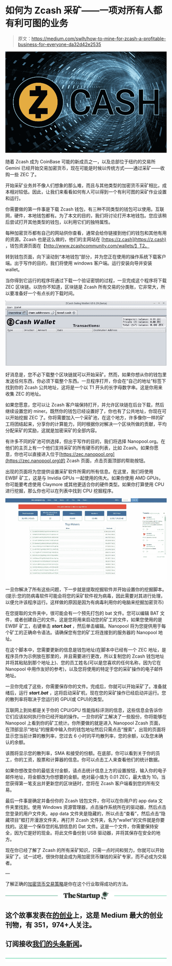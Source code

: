 # 如何为 Zcash 采矿——一项对所有人都有利可图的业务

> 原文：<https://medium.com/swlh/how-to-mine-for-zcash-a-profitable-business-for-everyone-da32d42e2535>

![](img/63986c5a619fda69c4c4c2faa3f3fbef.png)

随着 Zcash 成为 CoinBase 可能的新成员之一，以及总部位于纽约的交易所 Gemini 已经开始交易加密货币，现在可能是时候以传统方式——通过采矿——收购一些 ZEC 了。

开始采矿业务并不像人们想象的那么难，而且与其他类型的加密货币采矿相比，成本相对较低。因此，让我们来看看如何有人可以得到一个有利可图的采矿作业设置和运行。

你需要做的第一件事是下载 Zcash 钱包，有三种不同类型的钱包可以使用。互联网，硬件，本地钱包都有。为了本文的目的，我们将讨论打开本地钱包。您应该稍后尝试打开其他类型的钱包，以利用它们的独特属性。

每种加密货币都有自己的网站供你查看，通常会给你链接到他们的钱包和其他有用的资源。Zcash 也是这么做的，他们的主网站在 [https://z.cash](https://z.cash) ，钱包资源页面在【http://www.zcashcommunity.com/wallets/】T2。

转到钱包页面，向下滚动到“本地钱包”部分，并为您正在使用的操作系统下载客户端。出于写作的目的，我们将使用 windows 客户端。运行安装向导并安装 wallet。

当你得到它运行的程序将通过下载一个验证密钥的过程，一旦完成这个程序将下载 ZEC 区块链。以防你不知道，区块链是 Zcash 所有交易的分类账，它非常大，所以要准备好一个有点长的下载时间。

![](img/350c02fb6286698a3cb6fc48e502f723.png)

好消息是，您不必下载整个区块链就可以开始采矿。然而，如果你想从你的钱包里发送任何东西，你必须下载整个东西。一旦程序打开，你会在“自己的地址”标签下找到你的 Zcash 公共地址，这将是一个以 T1 开头的长字母数字串。这是你用来收集 ZEC 的地址。

如果您愿意，您可以让 Zcash 客户端保持打开，并允许区块链在后台下载，然后继续设置您的 miner。既然你的钱包已经设置好了，你也有了公共地址，你现在可以开始挖掘 ZEC 了。你将需要加入一个采矿池，在这个地方，许多像你一样的矿工将团结起来，分享你的计算能力，同时根据你对解决一个区块所做的贡献，平均分配采矿的奖励，这就是加密采矿的全部内容。

有许多不同的矿池可供选择，但出于写作的目的，我们将选择 Nanopool.org。在他们的主页上有一个他们支持采矿的所有硬币的列表，比如 Zcash。如果你愿意，你也可以直接进入位于[https://zec.nanopool.org](https://zec.nanopool.org)的 Zcash 页面，点击页面顶部的帮助按钮。

出现的页面将为您提供设置采矿软件所需的所有信息。在这里，我们将使用 EWBF 矿工，这是与 Invidia GPUs 一起使用的伟大。如果你使用 AMD GPUs，你可能要考虑使用 Claymore 或其他更适合你的硬件类型。如果你打算使用 CPU 进行挖掘，那么你也可以在列表中找到 CPU 挖掘程序。

![](img/d5e3e1a22362372f294c9cf8466d85de.png)

一旦你解决了所有这些问题，下一步就是提取挖掘软件并开始设置你的挖掘脚本。(提示:您的防病毒软件可能会将您的采矿软件视为病毒，因此需要对其进行处理，以便允许该程序运行。这样做的原因是因为有病毒利用你的电脑来挖掘加密货币)

在您提取的文件夹中，很可能会有一个预先打包的 bat 文件。您可以编辑 BAT 文件，或者创建自己的文件。这是您将用来启动您的矿工的文件，如果您使用的是 EWBF 矿工，右键单击 ***start.bat*** ，然后单击编辑。Nanopool 将为您提供用于每个矿工的正确命令语法。请确保您有您的矿工将连接到的服务器的 Nanopool 地址。

在这个脚本中，您需要更新的信息是钱包地址(在脚本中已经有一个 ZEC 地址，是程序员作为示例放在那里的，并且需要进行更改，所以复制您的 Zcash 钱包地址并将其粘贴到那个地址上)、您的员工姓名(可以是您喜欢的任何名称，因为它在 Nanopool 中用作友好的参考)，以及您将使用的特定于您的采矿操作的电子邮件地址。

一旦你完成了这些，你需要保存你的文件。完成后，你就可以开始采矿了。准备就绪后，运行 ***start.bat*** ，这将启动采矿机，现在您的采矿操作已经启动并运行。您的散列率将取决于您运行的 GPU(或 CPU)的类型。

互联网上到处都是关于你的 CPU/GPU 性能指标评测的信息，这些信息会告诉你它们应该如何执行你已经开始的操作。一旦你的矿工解决了一些股份，你将能够在 Nanopool 上看到你的矿工统计。你所要做的就是进入 Nanopool Zcash 页面，在顶部显示“地址”的搜索中输入你的钱包地址然后只需点击“搜索”，出现的页面将显示您当前计算的散列率，您过去 6 小时的平均散列率，您的余额，以及您未确认的余额。

该图将显示您的散列率，SMA 和接受的份额。在底部，你可以看到关于你的员工，你的工资，股票和计算器的信息。你可以点击工人来查看他们的统计数据。

如果你想改变你的最低支付金额，请点击统计信息上方的设置按钮，输入你的电子邮件地址，将金额改为你想要的金额。绝对最小值为 0.01 ZEC，最大值为 10。当您获得第一笔支出并更新您的区块链时，您将在 Zcash 客户端看到您的所有交易。

最后一件事是确定并备份你的 Zcash 钱包文件，你可以在你用户的 app data 文件夹里找到。使用 Windows 资源管理器，点击操作系统所在的驱动器，然后点击您登录的用户文件夹。app data 文件夹是隐藏的，所以点击“查看”，然后点击“隐藏项目”框打开漫游文件夹，再打开 Zcash 文件夹，名为“wallet”的文件就是你要找的。这是一个保存您的私钥信息的 Dat 文件。这是一个文件，你需要保持安全，因为它是好的现金。将此文件备份到 USB 驱动器，并将其保存在安全的地方。

现在你已经了解了 Zcash 的所有采矿知识，只需一点时间和努力，你就可以开始采矿了。试一试吧，很快你就会成为用加密货币赚钱的采矿专家，而不必成为交易者。

—

了解正确的[加密货币交易策略](https://cryptoinvestinginsider.com/how-to-invest-in-cryptocurrency/?utm_source=su&utm_medium=article&utm_content=zcash)是你在这个行业取得成功的方法。

[![](img/308a8d84fb9b2fab43d66c117fcc4bb4.png)](https://medium.com/swlh)

## 这个故事发表在[的创业](https://medium.com/swlh)上，这是 Medium 最大的创业刊物，有 351，974+人关注。

## 订阅接收[我们的头条新闻](http://growthsupply.com/the-startup-newsletter/)。

[![](img/b0164736ea17a63403e660de5dedf91a.png)](https://medium.com/swlh)
